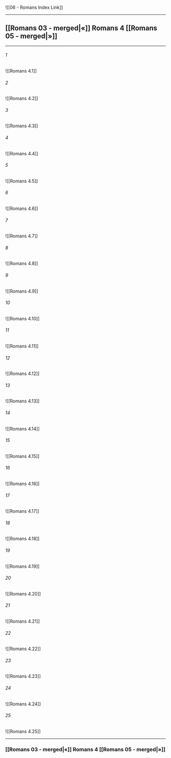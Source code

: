 ![[06 - Romans Index Link]]

---
##  [[Romans 03 - merged|«]] Romans 4 [[Romans 05 - merged|»]]

---

###### 1
![[Romans 4.1]] 

###### 2
![[Romans 4.2]] 

###### 3
![[Romans 4.3]] 

###### 4
![[Romans 4.4]]

###### 5 
![[Romans 4.5]] 

###### 6
![[Romans 4.6]] 

###### 7
![[Romans 4.7]] 

###### 8
![[Romans 4.8]] 

###### 9
![[Romans 4.9]] 

###### 10
![[Romans 4.10]] 

###### 11
![[Romans 4.11]] 

###### 12
![[Romans 4.12]]

###### 13
![[Romans 4.13]] 

###### 14
![[Romans 4.14]] 

###### 15
![[Romans 4.15]]

###### 16
![[Romans 4.16]] 

###### 17
![[Romans 4.17]]

###### 18
![[Romans 4.18]] 

###### 19
![[Romans 4.19]] 

###### 20
![[Romans 4.20]]

###### 21
![[Romans 4.21]] 

###### 22
![[Romans 4.22]] 

###### 23
![[Romans 4.23]]

###### 24
![[Romans 4.24]] 

###### 25
![[Romans 4.25]]


---
###  [[Romans 03 - merged|«]] Romans 4 [[Romans 05 - merged|»]]